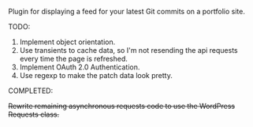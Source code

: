 Plugin for displaying a feed for your latest Git commits on a portfolio site.

TODO:
1. Implement object orientation.
2. Use transients to cache data, so I'm not resending the api requests every time the page is refreshed.
3. Implement OAuth 2.0 Authentication.
4. Use regexp to make the patch data look pretty.

COMPLETED: 

~~Rewrite remaining asynchronous requests code to use the WordPress Requests class.~~